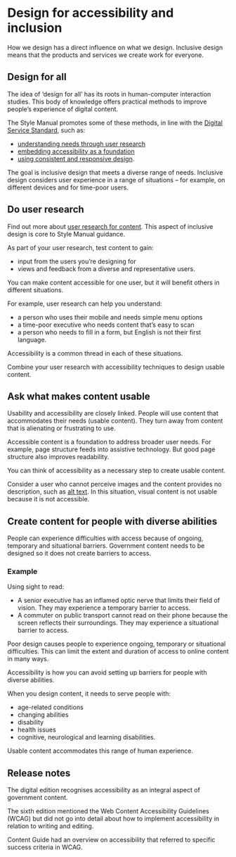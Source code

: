 Design for accessibility and inclusion
======================================

How we design has a direct influence on what we design. Inclusive design means that the products and services we create work for everyone.

Design for all
--------------

The idea of ‘design for all’ has its roots in human-computer interaction studies. This body of knowledge offers practical methods to improve people’s experience of digital content.

The Style Manual promotes some of these methods, in line with the [Digital Service Standard](https://www.dta.gov.au/help-and-advice/about-digital-service-standard), such as:

*   [understanding needs through user research](https://www.dta.gov.au/help-and-advice/digital-service-standard/digital-service-standard-criteria/1-understand-user-needs)
*   [embedding accessibility as a foundation](https://www.dta.gov.au/help-and-advice/digital-service-standard/digital-service-standard-criteria/9-make-it-accessible)
*   [using consistent and responsive design](https://www.dta.gov.au/help-and-advice/digital-service-standard/digital-service-standard-criteria/6-consistent-and-responsive-design).

The goal is inclusive design that meets a diverse range of needs. Inclusive design considers user experience in a range of situations – for example, on different devices and for time-poor users.

Do user research
----------------

Find out more about [user research for content](/node/76). This aspect of inclusive design is core to Style Manual guidance.

As part of your user research, test content to gain:

*   input from the users you’re designing for
*   views and feedback from a diverse and representative users.

You can make content accessible for one user, but it will benefit others in different situations.

For example, user research can help you understand:

*   a person who uses their mobile and needs simple menu options
*   a time-poor executive who needs content that’s easy to scan
*   a person who needs to fill in a form, but English is not their first language.

Accessibility is a common thread in each of these situations.

Combine your user research with accessibility techniques to design usable content. 

Ask what makes content usable
-----------------------------

Usability and accessibility are closely linked. People will use content that accommodates their needs (usable content). They turn away from content that is alienating or frustrating to use.

Accessible content is a foundation to address broader user needs. For example, page structure feeds into assistive technology. But good page structure also improves readability.

You can think of accessibility as a necessary step to create usable content.

Consider a user who cannot perceive images and the content provides no description, such as [alt text](/node/49). In this situation, visual content is not usable because it is not accessible.

Create content for people with diverse abilities
------------------------------------------------

People can experience difficulties with access because of ongoing, temporary and situational barriers. Government content needs to be designed so it does not create barriers to access.

### Example

Using sight to read:

*   A senior executive has an inflamed optic nerve that limits their field of vision. They may experience a temporary barrier to access.
*   A commuter on public transport cannot read on their phone because the screen reflects their surroundings. They may experience a situational barrier to access.

Poor design causes people to experience ongoing, temporary or situational difficulties. This can limit the extent and duration of access to online content in many ways. 

Accessibility is how you can avoid setting up barriers for people with diverse abilities.

When you design content, it needs to serve people with:

*   age-related conditions
*   changing abilities
*   disability
*   health issues
*   cognitive, neurological and learning disabilities.

Usable content accommodates this range of human experience.

Release notes
-------------

The digital edition recognises accessibility as an integral aspect of government content.

The sixth edition mentioned the Web Content Accessibility Guidelines (WCAG) but did not go into detail about how to implement accessibility in relation to writing and editing.

Content Guide had an overview on accessibility that referred to specific success criteria in WCAG.